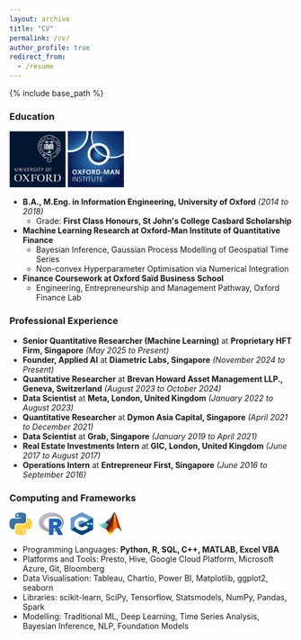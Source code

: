```yaml
---
layout: archive
title: "CV"
permalink: /cv/
author_profile: true
redirect_from:
  - /resume
---
```


{% include base_path %}

### Education

<p align="left"><img src="/images/oxford-logo.png" width="100" height="100" /> <img src="/images/oxford-man-institute-logo.png" width="100" height="100" /></p>

- **B.A., M.Eng. in Information Engineering, University of Oxford** _(2014 to 2018)_
  - Grade: **First Class Honours, St John's College Casbard Scholarship**
- **Machine Learning Research at Oxford-Man Institute of Quantitative Finance**
  - Bayesian Inference, Gaussian Process Modelling of Geospatial Time Series
  - Non-convex Hyperparameter Optimisation via Numerical Integration
- **Finance Coursework at Oxford Saïd Business School**
  - Engineering, Entrepreneurship and Management Pathway, Oxford Finance Lab

### Professional Experience

 <!-- <p align="left"><img src="/images/bh_logo.png" width="360" height="23" /></p> -->

- **Senior Quantitative Researcher (Machine Learning)** at **Proprietary HFT Firm, Singapore** _(May 2025 to Present)_
- **Founder, Applied AI** at **Diametric Labs, Singapore** _(November 2024 to Present)_
- **Quantitative Researcher** at **Brevan Howard Asset Management LLP., Geneva, Switzerland** _(August 2023 to October 2024)_
- **Data Scientist** at **Meta, London, United Kingdom** _(January 2022 to August 2023)_
- **Quantitative Researcher** at **Dymon Asia Capital, Singapore** _(April 2021 to December 2021)_
- **Data Scientist** at **Grab, Singapore** _(January 2019 to April 2021)_
- **Real Estate Investments Intern** at **GIC, London, United Kingdom** _(June 2017 to August 2017)_
- **Operations Intern** at **Entrepreneur First, Singapore** _(June 2016 to September 2016)_

### Computing and Frameworks

<p align="left">
  <img src="/images/python_logo.png" width="40" height="40" /> &nbsp; <img src="/images/r_language.png" width="45" height="40" /> &nbsp; <img src="/images/CPP_logo.png" width="40" height="40" /> &nbsp; <img src="/images/matlab_logo.png" width="40" height="40" />
</p>

- Programming Languages: **Python, R, SQL, C++, MATLAB, Excel VBA**
- Platforms and Tools: Presto, Hive, Google Cloud Platform, Microsoft Azure, Git, Bloomberg
- Data Visualisation: Tableau, Chartio, Power BI, Matplotlib, ggplot2, seaborn
- Libraries: scikit-learn, SciPy, Tensorflow, Statsmodels, NumPy, Pandas, Spark
- Modelling: Traditional ML, Deep Learning, Time Series Analysis, Bayesian Inference, NLP, Foundation Models
